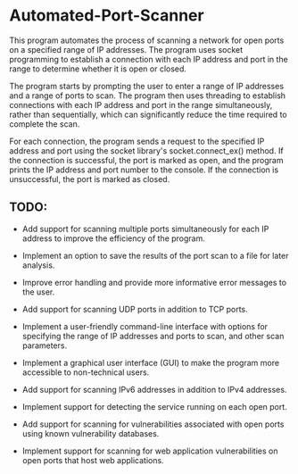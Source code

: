 # Automated-Port-Scanner

This program automates the process of scanning a network for open ports on a specified range of IP addresses. The program uses socket programming to establish a connection with each IP address and port in the range to determine whether it is open or closed.

The program starts by prompting the user to enter a range of IP addresses and a range of ports to scan. The program then uses threading to establish connections with each IP address and port in the range simultaneously, rather than sequentially, which can significantly reduce the time required to complete the scan.

For each connection, the program sends a request to the specified IP address and port using the socket library's socket.connect_ex() method. If the connection is successful, the port is marked as open, and the program prints the IP address and port number to the console. If the connection is unsuccessful, the port is marked as closed.

## TODO:
* Add support for scanning multiple ports simultaneously for each IP address to improve the efficiency of the program.

* Implement an option to save the results of the port scan to a file for later analysis.

- Improve error handling and provide more informative error messages to the user.

- Add support for scanning UDP ports in addition to TCP ports.

- Implement a user-friendly command-line interface with options for specifying the range of IP addresses and ports to scan, and other scan parameters.

- Implement a graphical user interface (GUI) to make the program more accessible to non-technical users.

- Add support for scanning IPv6 addresses in addition to IPv4 addresses.

- Implement support for detecting the service running on each open port.

- Add support for scanning for vulnerabilities associated with open ports using known vulnerability databases.

- Implement support for scanning for web application vulnerabilities on open ports that host web applications.
